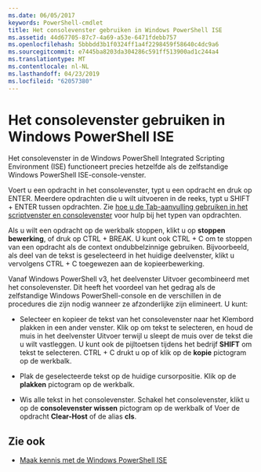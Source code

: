 ```yaml
---
ms.date: 06/05/2017
keywords: PowerShell-cmdlet
title: Het consolevenster gebruiken in Windows PowerShell ISE
ms.assetid: 44d67705-87c7-4a69-a53e-6471fdebb757
ms.openlocfilehash: 5bbbdd3b1f0324ff1a4f2298459f58640c4dc9a6
ms.sourcegitcommit: e7445ba8203da304286c591ff513900ad1c244a4
ms.translationtype: MT
ms.contentlocale: nl-NL
ms.lasthandoff: 04/23/2019
ms.locfileid: "62057380"
---
```

# <a name="how-to-use-the-console-pane-in-the-windows-powershell-ise"></a>Het consolevenster gebruiken in Windows PowerShell ISE

Het consolevenster in de Windows PowerShell Integrated Scripting Environment (ISE) functioneert precies hetzelfde als de zelfstandige Windows PowerShell ISE-console-venster.

Voert u een opdracht in het consolevenster, typt u een opdracht en druk op ENTER. Meerdere opdrachten die u wilt uitvoeren in de reeks, typt u SHIFT + ENTER tussen opdrachten. Zie [hoe u de Tab-aanvulling gebruiken in het scriptvenster en consolevenster](How-to-Use-Tab-Completion-in-the-Script-Pane-and-Console-Pane.md) voor hulp bij het typen van opdrachten.

Als u wilt een opdracht op de werkbalk stoppen, klikt u op **stoppen bewerking**, of druk op CTRL + BREAK. U kunt ook CTRL + C om te stoppen van een opdracht als de context ondubbelzinnige gebruiken. Bijvoorbeeld, als deel van de tekst is geselecteerd in het huidige deelvenster, klikt u vervolgens CTRL + C toegewezen aan de kopieerbewerking.

Vanaf Windows PowerShell v3, het deelvenster Uitvoer gecombineerd met het consolevenster. Dit heeft het voordeel van het gedrag als de zelfstandige Windows PowerShell-console en de verschillen in de procedures die zijn nodig wanneer ze afzonderlijke zijn elimineert. U kunt:

- Selecteer en kopieer de tekst van het consolevenster naar het Klembord plakken in een ander venster. Klik op om tekst te selecteren, en houd de muis in het deelvenster Uitvoer terwijl u sleept de muis over de tekst die u wilt vastleggen. U kunt ook de pijltoetsen tijdens het bedrijf **SHIFT** om tekst te selecteren. CTRL + C drukt u op of klik op de **kopie** pictogram op de werkbalk.

- Plak de geselecteerde tekst op de huidige cursorpositie. Klik op de **plakken** pictogram op de werkbalk.

- Wis alle tekst in het consolevenster. Schakel het consolevenster, klikt u op de **consolevenster wissen** pictogram op de werkbalk of Voer de opdracht **Clear-Host** of de alias **cls**.

## <a name="see-also"></a>Zie ook

- [Maak kennis met de Windows PowerShell ISE](Introducing-the-Windows-PowerShell-ISE.md)